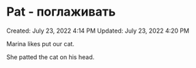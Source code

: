 # Pat - поглаживать

Created: July 23, 2022 4:14 PM
Updated: July 23, 2022 4:20 PM

Marina likes put our cat.

She patted the cat on his head.